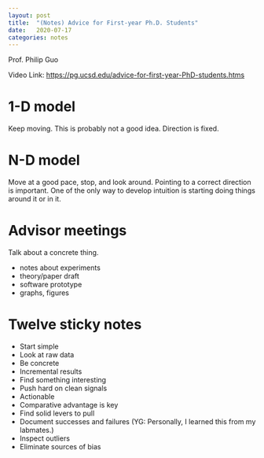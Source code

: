 ```yaml
---
layout: post
title:  "(Notes) Advice for First-year Ph.D. Students"
date:   2020-07-17
categories: notes
---
```


Prof. Philip Guo

Video Link: https://pg.ucsd.edu/advice-for-first-year-PhD-students.htms

# 1-D model
Keep moving. This is probably not a good idea. Direction is fixed.

# N-D model
Move at a good pace, stop, and look around.
Pointing to a correct direction is important.
One of the only way to develop intuition is starting doing things around it or in it.

# Advisor meetings
Talk about a concrete thing.
- notes about experiments
- theory/paper draft
- software prototype
- graphs, figures 

# Twelve sticky notes
- Start simple
- Look at raw data
- Be concrete
- Incremental results
- Find something interesting
- Push hard on clean signals
- Actionable
- Comparative advantage is key
- Find solid levers to pull
- Document successes and failures (YG: Personally, I learned this from my labmates.)
- Inspect outliers
- Eliminate sources of bias
